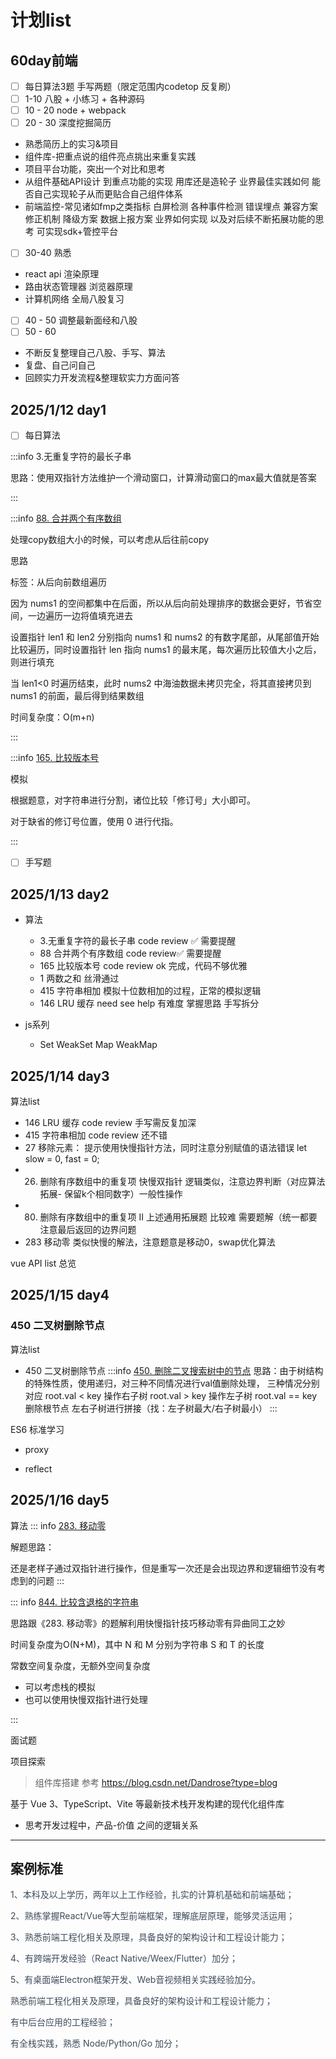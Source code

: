 # 计划list
## 60day前端

- [ ] 每日算法3题 手写两题（限定范围内codetop 反复刷）
- [ ] 1-10 八股 + 小练习 + 各种源码
- [ ]  10 - 20 node + webpack
- [ ] 20 - 30 深度挖掘简历
+ 熟悉简历上的实习&项目
+ 组件库-把重点说的组件亮点挑出来重复实践
+ 项目平台功能，突出一个对比和思考
+ 从组件基础API设计 到重点功能的实现 用库还是造轮子 业界最佳实践如何 能否自己实现轮子从而更贴合自己组件体系
+ 前端监控-常见诸如fmp之类指标 白屏检测 各种事件检测 错误埋点 兼容方案 修正机制 降级方案 数据上报方案 业界如何实现 以及对后续不断拓展功能的思考 可实现sdk+管控平台
- [ ] 30-40 熟悉 
+ react api 渲染原理 
+ 路由状态管理器 浏览器原理
+ 计算机网络 全局八股复习
- [ ] 40 - 50 调整最新面经和八股
- [ ] 50 - 60 
+ 不断反复整理自己八股、手写、算法
+ 复盘、自己问自己
+ 回顾实力开发流程&整理软实力方面问答

## 2025/1/12 day1
<!-- ### 3.无重复字符的最长子串 {#config-intellisense}
### 88. 合并两个有序数组
### 165. 比较版本号 -->

- [ ] 每日算法

:::info
3.无重复字符的最长子串 

思路：使用双指针方法维护一个滑动窗口，计算滑动窗口的max最大值就是答案

:::

<!-- ```javascript
https://leetcode.cn/problems/longest-substring-without-repeating-characters/description/

/**
 * @param {string} s
 * @return {number}
 */
var lengthOfLongestSubstring = function(s) {
    // 窗口做记录操作
    let ans = 0;
    let left = 0;
    const window = new Set();
    for(let right = 0; right < s.length; right++) {
        const c = s[right]
        while(window.has(c)) {
            window.delete(s[left])
            left++;
        }
        // 删除完毕后再次添加c内容
        window.add(c)
        ans = Math.max(ans, right - left + 1);
    }
    return ans;
};


``` -->

:::info
[88. 合并两个有序数组](https://leetcode.cn/problems/merge-sorted-array/)

处理copy数组大小的时候，可以考虑从后往前copy

思路

标签：从后向前数组遍历

因为 nums1 的空间都集中在后面，所以从后向前处理排序的数据会更好，节省空间，一边遍历一边将值填充进去

设置指针 len1 和 len2 分别指向 nums1 和 nums2 的有数字尾部，从尾部值开始比较遍历，同时设置指针 len 指向 nums1 的最末尾，每次遍历比较值大小之后，则进行填充

当 len1<0 时遍历结束，此时 nums2 中海油数据未拷贝完全，将其直接拷贝到 nums1 的前面，最后得到结果数组

时间复杂度：O(m+n)



:::

<!-- ```javascript
/**
 * @param {number[]} nums1
 * @param {number} m
 * @param {number[]} nums2
 * @param {number} n
 * @return {void} Do not return anything, modify nums1 in-place instead.
 */
var merge = function(nums1, m, nums2, n) {
    // 一般数据的排序移动可以考虑从后往前移动的方法
    let len1 = m - 1;
    let len2 = n - 1;
    let len = m + n - 1;
    while(len1 >= 0 && len2 >= 0) {
        nums1[len--] = nums1[len1] > nums2[len2] ? nums1[len1--] : nums2[len2--];
    }
    // then copy the left nums2 to nums1
    if(len2 >= 0) {
        while(len2 >= 0) {
            nums1[len2] = nums2[len2];
            len2--;
        }
    }
};
``` -->

:::info
[165. 比较版本号](https://leetcode.cn/problems/compare-version-numbers)

模拟

根据题意，对字符串进行分割，诸位比较「修订号」大小即可。

对于缺省的修订号位置，使用 0 进行代指。

:::

<!-- ```javascript
/**
 * @param {string} version1
 * @param {string} version2
 * @return {number}
 */
var compareVersion = function(version1, version2) {
    // split 对比比较 比较常规的操作思路
    let v1 = version1.split('.')
    let v2 = version2.split('.')
    let n = v1.length;
    let m = v2.length;
    let i = 0, j = 0;
    while(i < n || j < m) {
        let a = 0, b = 0;
        if(i < n) a = parseInt(v1[i++])
        if(j < m) b = parseInt(v2[j++])
        if(a != b) return a > b ? 1 : -1
    } 
    return 0;
};
``` -->

- [ ] 手写题



## 2025/1/13 day2

<!-- ### 3.无重复字符的最长子串
### 88 合并两个有序数组
### 165 比较版本号
### 1 两数之和
### 415 字符串相加
### 146 LRU 缓存 -->


+ 算法
    - 3.无重复字符的最长子串 code review ✅  需要提醒
    - 88 合并两个有序数组 code review✅ 需要提醒
    - 165 比较版本号 code review   ok 完成，代码不够优雅
    - 1 两数之和  丝滑通过
    - 415 字符串相加  模拟十位数相加的过程，正常的模拟逻辑
    - 146 LRU 缓存 need see help 有难度 掌握思路 手写拆分



+ js系列
    - Set WeakSet Map WeakMap

## 2025/1/14 day3
<!-- ### 146 LRU 缓存
### 415 字符串相加
### 27 移除元素
### 26. 删除有序数组中的重复项
### 80. 删除有序数组中的重复项
### 283 移动零 -->

算法list

+ 146 LRU 缓存 code review 手写需反复加深
+ 415 字符串相加  code review 还不错
+ 27 移除元素： 提示使用快慢指针方法，同时注意分别赋值的语法错误 let slow = 0, fast = 0;
+ 26. 删除有序数组中的重复项  快慢双指针 逻辑类似，注意边界判断（对应算法拓展- 保留k个相同数字）一般性操作
+ 80. 删除有序数组中的重复项 II  上述通用拓展题 比较难 需要题解（统一都要注意最后返回的边界问题
+ 283 移动零 类似快慢的解法，注意题意是移动0，swap优化算法

vue API list 总览

## 2025/1/15 day4
### 450 二叉树删除节点 

算法list
- 450 二叉树删除节点 
:::info
[450. 删除二叉搜索树中的节点](https://leetcode.cn/problems/delete-node-in-a-bst/description/)
思路：由于树结构的特殊性质，使用递归，对三种不同情况进行val值删除处理， 三种情况分别对应
root.val < key 操作右子树
root.val > key 操作左子树
root.val == key 删除根节点 左右子树进行拼接（找：左子树最大/右子树最小）
:::
<!-- ```typescript
class TreeNode {
    val: number
    left: TreeNode | null
    right: TreeNode | null
    constructor(val?: number, left?: TreeNode | null, right?: TreeNode | null) {
        this.val = (val===undefined ? 0 : val)
        this.left = (left===undefined ? null : left)
        this.right = (right===undefined ? null : right)
    }
}

// 使用递归对搜索树不同key进行操作  < = > 三种不同操作
function deleteNode(root: TreeNode | null, key: number): TreeNode | null { 
  if(!root) return null;
  if(root.val == key) {
    // find the left tree max to link root.right
    if(!root.right) return root.left;
    if(!root.left ) return root.right;
    let t: TreeNode | null = root.left;
    while(t!.right) t = t!.right;
    // 连接右边
    t!.right = root.right;
    return root.left;
  } else if(root.val < key) {
    // 比目标值小 那么在右子树进行操作
    root.right = deleteNode(root.right, key);
  } else {
    root.left = deleteNode(root.left, key);
  }
  return null
}

``` -->

ES6 标准学习

+ proxy
- reflect 

## 2025/1/16 day5
<!-- ### 283. 移动零
### 844. 比较含退格的字符串 -->

算法
::: info
[283. 移动零](https://leetcode.cn/problems/move-zeroes/description/)

解题思路：

还是老样子通过双指针进行操作，但是重写一次还是会出现边界和逻辑细节没有考虑到的问题
:::
<!-- ```javascript
/**
 * @param {number[]} nums
 * @return {void} Do not return anything, modify nums in-place instead.
 */
var moveZeroes = function(nums) {
    // use double fast and slow index to take operation

    let slow = 0;
    let fast = 0;
    while(fast < nums.length) {
        if(nums[fast] !== 0) {
            // 交换位置
            [nums[slow], nums[fast]] = [nums[fast], nums[slow]]
            slow++;
        }
        fast++;
    }
};

``` -->

::: info
[844. 比较含退格的字符串](https://leetcode.cn/problems/backspace-string-compare/description/)

思路跟《283. 移动零》的题解利用快慢指针技巧移动零有异曲同工之妙

时间复杂度为O(N+M)，其中 N 和 M 分别为字符串 S 和 T 的长度

常数空间复杂度，无额外空间复杂度

- 可以考虑栈的模拟
- 也可以使用快慢双指针进行处理

:::
<!-- ```javascript
/**
 * @param {string} s
 * @param {string} t
 * @return {boolean}
 */
var backspaceCompare = function(s, t) {
    // 同样还是双指针的快慢移动套路
    return buildStr(s) == buildStr(t)
};

const buildStr = (s) => {
    let slow = 0, fast = 0;
    let arr = s.split("");
    while(fast < arr.length) {
        if(arr[fast] !== '#') {
            arr[slow] = arr[fast]
            slow++
        } else if(slow !== 0) slow--
        fast++;
    }
    arr.length = slow;
    return arr.join("");
}
``` -->



面试题
> 

项目探索
> 组件库搭建 参考 https://blog.csdn.net/Dandrose?type=blog

 基于 Vue 3、TypeScript、Vite 等最新技术栈开发构建的现代化组件库
- 思考开发过程中，产品-价值 之间的逻辑关系






<hr />


## 案例标准
<font style="color:rgb(62, 76, 91);">1、本科及以上学历，两年以上工作经验，扎实的计算机基础和前端基础； </font>

<font style="color:rgb(62, 76, 91);">2、熟练掌握React/Vue等大型前端框架，理解底层原理，能够灵活运用； </font>

<font style="color:rgb(62, 76, 91);">3、熟悉前端工程化相关及原理，具备良好的架构设计和工程设计能力； </font>

<font style="color:rgb(62, 76, 91);">4、有跨端开发经验（React Native/Weex/Flutter）加分； </font>

<font style="color:rgb(62, 76, 91);">5、有桌面端Electron框架开发、Web音视频相关实践经验加分。</font>

<font style="color:rgb(62, 76, 91);">熟悉前端工程化相关及原理，具备良好的架构设计和工程设计能力； </font>

<font style="color:rgb(62, 76, 91);">有中后台应用的工程经验；</font>

<font style="color:rgb(62, 76, 91);">有全栈实践，熟悉 Node/Python/Go 加分；</font>



